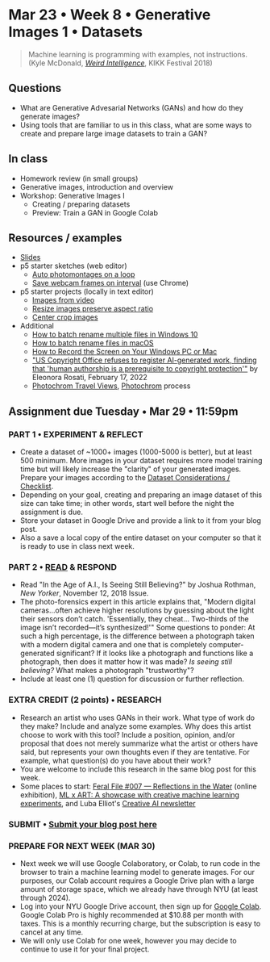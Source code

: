 # Mar 23 • Week 8 • Generative Images 1 • Datasets

>Machine learning is programming with examples, not instructions. (Kyle McDonald, *[Weird Intelligence](https://vimeo.com/304110435)*, KIKK Festival 2018)

## Questions
- What are Generative Advesarial Networks (GANs) and how do they generate images?
- Using tools that are familiar to us in this class, what are some ways to create and prepare large image datasets to train a GAN?

## In class
- Homework review (in small groups)
- Generative images, introduction and overview
- Workshop: Generative Images I
    - Creating / preparing datasets
    - Preview: Train a GAN in Google Colab 

## Resources / examples
- [Slides](https://drive.google.com/drive/u/0/folders/1YZtWK03TXGCoGmy7WeQYF-BBulZFAbHA)
- p5 starter sketches (web editor)
    - [Auto photomontages on a loop](https://editor.p5js.org/enickles/sketches/qG77m2Tqe)
    - [Save webcam frames on interval](https://editor.p5js.org/enickles/sketches/tcrDIeZgG) (use Chrome)
- p5 starter projects (locally in text editor)
    - [Images from video](https://editor.p5js.org/enickles/sketches/Nxcq_uOdk)
    - [Resize images preserve aspect ratio](https://editor.p5js.org/enickles/sketches/dWOs-l4Wc)
    - [Center crop images](https://editor.p5js.org/enickles/sketches/pEVEoqoOA)
- Additional
    - [How to batch rename multiple files in Windows 10](https://www.tomsguide.com/how-to/how-to-batch-rename-multiple-files-in-windows-10)
    - [How to batch rename files in macOS](https://appleinsider.com/articles/21/06/23/how-to-batch-rename-files-in-macos)
    - [How to Record the Screen on Your Windows PC or Mac](https://www.pcmag.com/how-to/how-to-record-the-screen-on-your-windows-pc-or-mac)
    - ["US Copyright Office refuses to register AI-generated work, finding that 'human authorship is a prerequisite to copyright protection'"](https://ipkitten.blogspot.com/2022/02/us-copyright-office-refuses-to-register.html) by Eleonora Rosati, February 17, 2022 
    - [Photochrom Travel Views](https://www.flickr.com/photos/library_of_congress/albums/72157612249760312), [Photochrom](https://en.wikipedia.org/wiki/Photochrom) process

## Assignment due Tuesday • Mar 29 • 11:59pm

### PART 1 • EXPERIMENT & REFLECT 
- Create a dataset of ~1000+ images (1000-5000 is better), but at least 500 minimum. More images in your dataset requires more model training time but will likely increase the "clarity" of your generated images. Prepare your images according to the [Dataset Considerations / Checklist](https://docs.google.com/presentation/d/1WpioRMdfNUe8VOUs9iuKE3gd2mPonSFKFMRx-MedpKM/edit#slide=id.g11e35fd12b0_6_20). 
- Depending on your goal, creating and preparing an image dataset of this size can take time; in other words, start well before the night the assignment is due. 
- Store your dataset in Google Drive and provide a link to it from your blog post.
- Also a save a local copy of the entire dataset on your computer so that it is ready to use in class next week.
### PART 2 • [READ](https://drive.google.com/drive/u/0/folders/1YZtWK03TXGCoGmy7WeQYF-BBulZFAbHA) & RESPOND
- Read "In the Age of A.I., Is Seeing Still Believing?" by Joshua Rothman, *New Yorker*, November 12, 2018 Issue.
- The photo-forensics expert in this article explains that, "Modern digital cameras...often achieve higher resolutions by guessing about the light their sensors don’t catch. 'Essentially, they cheat... Two-thirds of the image isn’t recorded—it’s synthesized!'" Some questions to ponder: At such a high percentage, is the difference between a photograph taken with a modern digital camera and one that is completely computer-generated significant? If it looks like a photograph and functions like a photograph, then does it matter how it was made? *Is seeing still believing?* What makes a photograph "trustworthy"?
- Include at least one (1) question for discussion or further reflection.

### EXTRA CREDIT (2 points) • RESEARCH
- Research an artist who uses GANs in their work. What type of work do they make? Include and analyze some examples. Why does this artist choose to work with this tool? Include a position, opinion, and/or proposal that does not merely summarize what the artist or others have said, but represents your own thoughts even if they are tentative. For example, what question(s) do you have about their work?
- You are welcome to include this research in the same blog post for this week.
- Some places to start: [Feral File #007 — Reflections in the Water](https://feralfile.com/exhibitions/reflections-in-the-water-9ov) (online exhibition), [ML x ART: A showcase with creative machine learning experiments](https://mlart.co/), and Luba Elliot's [Creative AI newsletter](https://us15.campaign-archive.com/home/?u=c7e080421931e2a646364e3ef&id=a23c388b9d) 

### SUBMIT • [Submit your blog post here](https://forms.gle/JfwCTv7JqkieZ8yz8)

### PREPARE FOR NEXT WEEK (MAR 30)
- Next week we will use Google Colaboratory, or Colab, to run code in the browser to train a machine learning model to generate images. For our purposes, our Colab account requires a Google Drive plan with a large amount of storage space, which we already have through NYU (at least through 2024).
- Log into your NYU Google Drive account, then sign up for [Google Colab](https://colab.research.google.com/signup). Google Colab Pro is highly recommended at $10.88 per month with taxes. This is a monthly recurring charge, but the subscription is easy to cancel at any time.
- We will only use Colab for one week, however you may decide to continue to use it for your final project.

